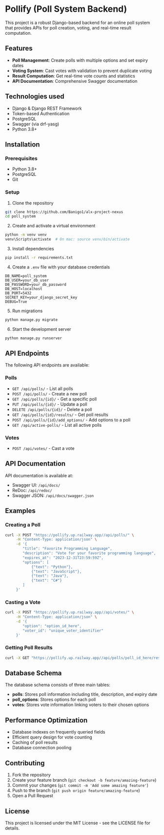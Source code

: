 # Pollify (Poll System Backend) 
  This project is a robust Django-based backend for an online poll system that provides APIs for poll creation, voting, and real-time result computation.

## Features

- **Poll Management**: Create polls with multiple options and set expiry dates
- **Voting System**: Cast votes with validation to prevent duplicate voting
- **Result Computation**: Get real-time vote counts and statistics
- **API Documentation**: Comprehensive Swagger documentation

## Technologies used

- Django & Django REST Framework
- Token-based Authentication
- PostgreSQL
- Swagger (via drf-yasg)
- Python 3.8+

## Installation

### Prerequisites

- Python 3.8+
- PostgreSQL
- Git

### Setup

1. Clone the repository

```bash
git clone https://github.com/Banigo1/alx-project-nexus
cd poll_system
```

2. Create and activate a virtual environment

```bash
python -m venv venv
venv\Scripts\activate  # On mac: source venv/bin/activate   
```

3. Install dependencies

```bash
pip install -r requirements.txt
```

4. Create a `.env` file with your database credentials

```
DB_NAME=poll_system
DB_USER=your_db_user
DB_PASSWORD=your_db_password
DB_HOST=localhost
DB_PORT=5432
SECRET_KEY=your_django_secret_key
DEBUG=True
```

5. Run migrations

```bash
python manage.py migrate
```

6. Start the development server

```bash
python manage.py runserver
```


## API Endpoints


The following API endpoints are available:

### Polls

- `GET /api/polls/` - List all polls
- `POST /api/polls/` - Create a new poll
- `GET /api/polls/{id}/` - Get a specific poll
- `PUT /api/polls/{id}/` - Update a poll
- `DELETE /api/polls/{id}/` - Delete a poll
- `GET /api/polls/{id}/results/` - Get poll results
- `POST /api/polls/{id}/add_options/` - Add options to a poll
- `GET /api/active-polls/` - List all active polls

### Votes

- `POST /api/votes/` - Cast a vote

## API Documentation

API documentation is available at:

- Swagger UI: `/api/docs/`
- ReDoc: `/api/redoc/`
- Swagger JSON: `/api/docs/swagger.json`

## Examples

### Creating a Poll

```bash
curl -X POST "https://pollify.up.railway.app//api/polls/" \
     -H "Content-Type: application/json" \
     -d '{
        "title": "Favorite Programming Language",
        "description": "Vote for your favorite programming language",
        "expires_at": "2023-12-31T23:59:59Z",
        "options": [
            {"text": "Python"},
            {"text": "JavaScript"},
            {"text": "Java"},
            {"text": "C#"}
        ]
     }'
```

### Casting a Vote

```bash
curl -X POST "https://pollify.up.railway.app//api/votes/" \
     -H "Content-Type: application/json" \
     -d '{
        "option": "option_id_here",
        "voter_id": "unique_voter_identifier"
     }'
```

### Getting Poll Results

```bash
curl -X GET "https://pollify.up.railway.app//api/polls/poll_id_here/results/"
```

## Database Schema

The database schema consists of three main tables:

- **polls**: Stores poll information including title, description, and expiry date
- **poll_options**: Stores options for each poll
- **votes**: Stores vote information linking voters to their chosen options

## Performance Optimization

- Database indexes on frequently queried fields
- Efficient query design for vote counting
- Caching of poll results
- Database connection pooling

## Contributing

1. Fork the repository
2. Create your feature branch (`git checkout -b feature/amazing-feature`)
3. Commit your changes (`git commit -m 'Add some amazing feature'`)
4. Push to the branch (`git push origin feature/amazing-feature`)
5. Open a Pull Request

## License

This project is licensed under the MIT License - see the LICENSE file for details.